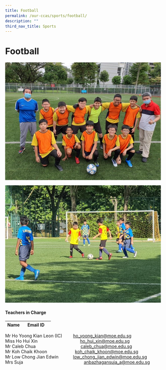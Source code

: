 ```yaml
---
title: Football
permalink: /our-ccas/sports/football/
description: ""
third_nav_title: Sports
---
```

# **Football**

![](/images/football%203.jpg)

![](/images/football%204.jpg)

#### **Teachers in Charge**

| Name&nbsp;&nbsp;&nbsp;  |     Email ID |      |
|:---:|:---:|:---:|

Mr Ho Yoong Kian Leon (IC) &nbsp;&nbsp;&nbsp;&nbsp;&nbsp;&nbsp;&nbsp; [ho_yoong_kian@moe.edu.sg](mailto:ho_yoong_kian@moe.edu.sg) <br> Miss Ho Hui Xin &nbsp;&nbsp;&nbsp;&nbsp;&nbsp;&nbsp;&nbsp;&nbsp;&nbsp;&nbsp;&nbsp;&nbsp;&nbsp;&nbsp;&nbsp;&nbsp;&nbsp;&nbsp;&nbsp;&nbsp;&nbsp;&nbsp;&nbsp;&nbsp;&nbsp;&nbsp;&nbsp;&nbsp;&nbsp;&nbsp;&nbsp;&nbsp;&nbsp; [ho_hui_xin@moe.edu.sg](mailto:ho_hui_xin@moe.edu.sg) <br> Mr Caleb Chua &nbsp;&nbsp;&nbsp;&nbsp;&nbsp;&nbsp;&nbsp;&nbsp;&nbsp;&nbsp;&nbsp;&nbsp;&nbsp;&nbsp;&nbsp;&nbsp;&nbsp;&nbsp;&nbsp;&nbsp;&nbsp;&nbsp;&nbsp;&nbsp;&nbsp;&nbsp;&nbsp;&nbsp;&nbsp;&nbsp;&nbsp;&nbsp;&nbsp;&nbsp;&nbsp; [caleb_chua@moe.edu.sg](mailto:caleb_chua@moe.edu.sg) <br> Mr Koh Chaik Khoon &nbsp;&nbsp;&nbsp;&nbsp;&nbsp;&nbsp;&nbsp;&nbsp;&nbsp;&nbsp;&nbsp;&nbsp;&nbsp;&nbsp;&nbsp;&nbsp;&nbsp;&nbsp;&nbsp;&nbsp;&nbsp; [koh_chaik_khoon@moe.edu.sg](mailto:koh_chaik_khoon@moe.edu.sg) <br>
Mr Low Chong Jian Edwin &nbsp;&nbsp;&nbsp;&nbsp;&nbsp;&nbsp;&nbsp;&nbsp; &nbsp;  [low_chong_jian_edwin@moe.edu.sg](mailto:low_chong_jian_edwin@moe.edu.sg) <br> Mrs Suja &nbsp;&nbsp;&nbsp;&nbsp;&nbsp;&nbsp;&nbsp;&nbsp; &nbsp; &nbsp; &nbsp; &nbsp; &nbsp; &nbsp; &nbsp; &nbsp; &nbsp; &nbsp; &nbsp; &nbsp; &nbsp; &nbsp; &nbsp; &nbsp; &nbsp; &nbsp; &nbsp; &nbsp;  [anbazhagansuja_a@moe.edu.sg](mailto:anbazhagansuja_a@moe.edu.sg)